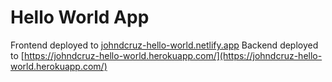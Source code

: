 # Hello World App

Frontend deployed to [johndcruz-hello-world.netlify.app](johndcruz-hello-world.netlify.app)
Backend deployed to [https://johndcruz-hello-world.herokuapp.com/](https://johndcruz-hello-world.herokuapp.com/)